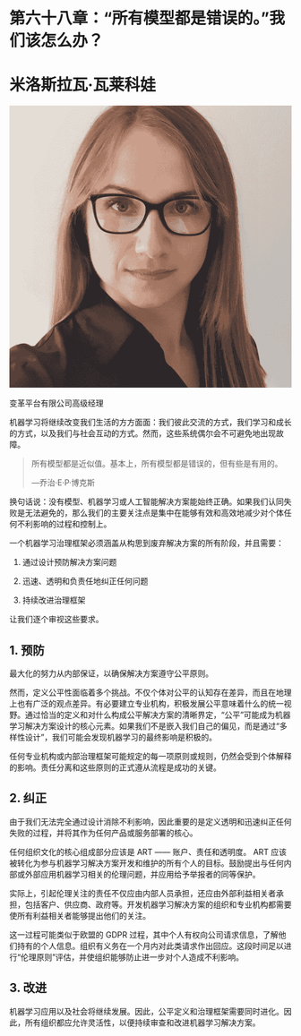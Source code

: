 # 第六十八章：“所有模型都是错误的。”我们该怎么办？

# 米洛斯拉瓦·瓦莱科娃

![](img/Miroslava_Walekova.png)

变革平台有限公司高级经理

机器学习将继续改变我们生活的方方面面：我们彼此交流的方式，我们学习和成长的方式，以及我们与社会互动的方式。然而，这些系统偶尔会不可避免地出现故障。

> 所有模型都是近似值。基本上，所有模型都是错误的，但有些是有用的。
> 
> —乔治·E·P·博克斯

换句话说：没有模型、机器学习或人工智能解决方案能始终正确。如果我们认同失败是无法避免的，那么我们的主要关注点是集中在能够有效和高效地减少对个体任何不利影响的过程和控制上。

一个机器学习治理框架必须涵盖从构思到废弃解决方案的所有阶段，并且需要：

1.  通过设计预防解决方案问题

1.  迅速、透明和负责任地纠正任何问题

1.  持续改进治理框架

让我们逐个审视这些要求。

## 1. 预防

最大化的努力从内部保证，以确保解决方案遵守公平原则。

然而，定义公平性面临着多个挑战。不仅个体对公平的认知存在差异，而且在地理上也有广泛的观点差异。有必要建立专业机构，积极发展公平意味着什么的统一视野。通过恰当的定义和对什么构成公平解决方案的清晰界定，“公平”可能成为机器学习解决方案设计的核心元素。如果我们不是嵌入我们自己的偏见，而是通过“多样性设计”，我们可能会发现机器学习的最终影响是积极的。

任何专业机构或内部治理框架可能规定的每一项原则或规则，仍然会受到个体解释的影响。责任分离和这些原则的正式遵从流程是成功的关键。

## 2. 纠正

由于我们无法完全通过设计消除不利影响，因此重要的是定义透明和迅速纠正任何失败的过程，并将其作为任何产品或服务部署的核心。

任何组织文化的核心组成部分应该是 ART —— 账户、责任和透明度。 ART 应该被转化为参与机器学习解决方案开发和维护的所有个人的目标。鼓励提出与任何内部或外部应用机器学习相关的伦理问题，并应用给予举报者的同等保护。

实际上，引起伦理关注的责任不仅应由内部人员承担，还应由外部利益相关者承担，包括客户、供应商、政府等。开发机器学习解决方案的组织和专业机构都需要使所有利益相关者能够提出他们的关注。

这一过程可能类似于欧盟的 GDPR 过程，其中个人有权向公司请求信息，了解他们持有的个人信息。组织有义务在一个月内对此类请求作出回应。这段时间足以进行“伦理原则”评估，并使组织能够防止进一步对个人造成不利影响。

## 3\. 改进

机器学习应用以及社会将继续发展。因此，公平定义和治理框架需要同时进化。因此，所有组织都应允许灵活性，以便持续审查和改进机器学习解决方案。
